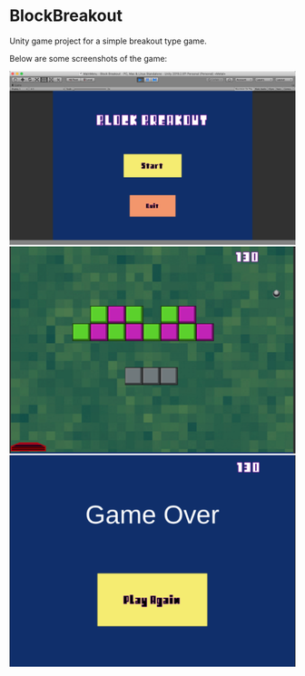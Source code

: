 # BlockBreakout
Unity game project for a simple breakout type game. 

Below are some screenshots of the game:

![](images/scMenu.png)
![](images/scLevel.png)
![](images/scGameover.png)

